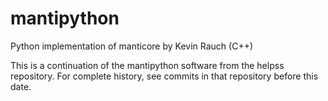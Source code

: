 # mantipython
Python implementation of manticore by Kevin Rauch (C++)

This is a continuation of the mantipython software from the helpss repository. For complete history, see commits in that repository before this date.

